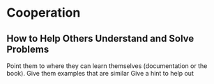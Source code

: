 # Cooperation

## How to Help Others Understand and Solve Problems

Point them to where they can learn themselves (documentation or the book).
Give them examples that are similar
Give a hint to help out
